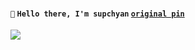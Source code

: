 #### <div align=left>`🐳` `Hello there, I'm supchyan` <a href="https://ru.pinterest.com/pin/3237030977096453/">`original pin`</a></div>
<div align=left><img src=https://github.com/user-attachments/assets/702c8017-04ec-4d7f-b56d-47690000b886></div>
